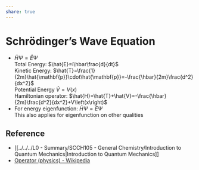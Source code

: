 ```yaml
---  
share: true  
---  
```

# Schrödinger’s Wave Equation  
  
- $\hat{H}\Psi=\hat{E}\Psi$    
  Total Energy: $\hat{E}=i\hbar\frac{d}{dt}$    
  Kinetic Energy: $\hat{T}=\frac{1}{2m}\hat{\mathbf{p}}\cdot\hat{\mathbf{p}}=-\frac{\hbar}{2m}\frac{d^2}{dx^2}$    
  Potential Energy $\hat{V}=V(x)$    
  Hamiltonian operator: $\hat{H}=\hat{T}+\hat{V}=-\frac{\hbar}{2m}\frac{d^2}{dx^2}+V\left(x\right)$  
- For energy eigenfunction: $\hat{H}\Psi=E\Psi$    
  This also applies for eigenfunction on other qualities  
  
## Reference  
  
- [[../../../L0 - Summary/SCCH105 - General Chemistry/Introduction to Quantum Mechanics|Introduction to Quantum Mechanics]]  
- [Operator (physics) - Wikipedia](https://en.wikipedia.org/wiki/Operator_(physics)#Table_of_QM_operators)  
